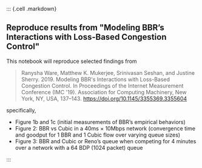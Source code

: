 ::: {.cell .markdown}
## Reproduce results from "Modeling BBR’s Interactions with Loss-Based Congestion Control"

This notebook will reproduce selected findings from 

> Ranysha Ware, Matthew K. Mukerjee, Srinivasan Seshan, and Justine Sherry. 2019. Modeling BBR's Interactions with Loss-Based Congestion Control. In Proceedings of the Internet Measurement Conference (IMC '19). Association for Computing Machinery, New York, NY, USA, 137–143. https://doi.org/10.1145/3355369.3355604


specifically, 

* Figure 1b and 1c (initial measurements of BBR’s empirical behaviors)
* Figure 2: BBR vs Cubic in a 40ms × 10Mbps network (convergence time and goodput for 1 BBR and 1 Cubic flow over varying queue sizes)
* Figure 3: BBR and Cubic or Reno’s queue when competing for 4 minutes over a network with a 64 BDP (1024 packet) queue

:::

